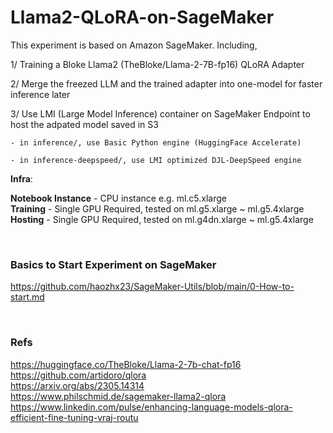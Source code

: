 # Llama2-QLoRA-on-SageMaker

This experiment is based on Amazon SageMaker. Including, 

1/ Training a Bloke Llama2 (TheBloke/Llama-2-7B-fp16) QLoRA Adapter

2/ Merge the freezed LLM and the trained adapter into one-model for faster inference later

3/ Use LMI (Large Model Inference) container on SageMaker Endpoint to host the adpated model saved in S3

    - in inference/, use Basic Python engine (HuggingFace Accelerate)
    
    - in inference-deepspeed/, use LMI optimized DJL-DeepSpeed engine



**Infra**:

**Notebook Instance** - CPU instance e.g. ml.c5.xlarge<br/>
**Training** - Single GPU Required, tested on ml.g5.xlarge ~ ml.g5.4xlarge<br/>
**Hosting** - Single GPU Required, tested on ml.g4dn.xlarge ~ ml.g5.4xlarge

<br/>

### Basics to Start Experiment on SageMaker
https://github.com/haozhx23/SageMaker-Utils/blob/main/0-How-to-start.md

<br/>

### Refs
https://huggingface.co/TheBloke/Llama-2-7b-chat-fp16
https://github.com/artidoro/qlora<br/>
https://arxiv.org/abs/2305.14314<br/>
https://www.philschmid.de/sagemaker-llama2-qlora<br/>
https://www.linkedin.com/pulse/enhancing-language-models-qlora-efficient-fine-tuning-vraj-routu
